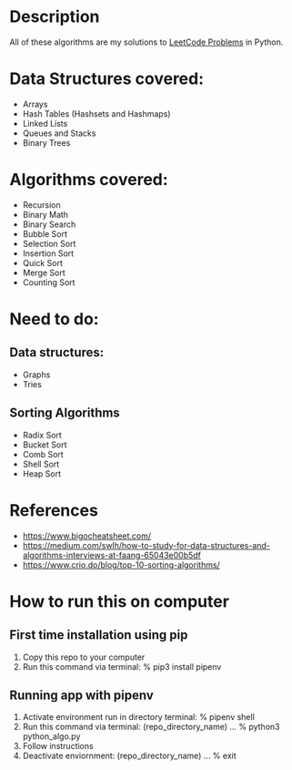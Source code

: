 # Description
All of these algorithms are my solutions to [LeetCode Problems](https://leetcode.com/explore/) in Python.

# Data Structures covered:
* Arrays
* Hash Tables (Hashsets and Hashmaps)
* Linked Lists
* Queues and Stacks
* Binary Trees

# Algorithms covered:
* Recursion
* Binary Math
* Binary Search
* Bubble Sort
* Selection Sort
* Insertion Sort
* Quick Sort
* Merge Sort
* Counting Sort

# Need to do:
## Data structures:
* Graphs
* Tries

## Sorting Algorithms
* Radix Sort
* Bucket Sort
* Comb Sort
* Shell Sort
* Heap Sort

# References
* https://www.bigocheatsheet.com/
* https://medium.com/swlh/how-to-study-for-data-structures-and-algorithms-interviews-at-faang-65043e00b5df
* https://www.crio.do/blog/top-10-sorting-algorithms/

# How to run this on computer
## First time installation using pip
1. Copy this repo to your computer
2. Run this command via terminal: % pip3 install pipenv

## Running app with pipenv
1. Activate environment run in directory terminal: % pipenv shell
2. Run this command via terminal: (repo_directory_name) ... % python3 python_algo.py
3. Follow instructions
4. Deactivate enviornment: (repo_directory_name) ... % exit
